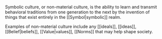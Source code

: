 Symbolic culture, or non-material culture, is the ability to learn and transmit behavioral traditions from one generation to the next by the invention of things that exist entirely in the [[Symbol|symbolic]] realm.

Examples of non-material culture include any [[ideals]], [[ideas]], [[Belief|beliefs]], [[Value|values]], [[Norms]] that may help shape society. 
